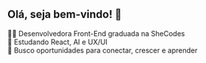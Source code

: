 ## Olá, seja bem-vindo! 👋

👨‍🎓 Desenvolvedora Front-End graduada na SheCodes  
🌱 Estudando React, AI e UX/UI  
🚀 Busco oportunidades para conectar, crescer e aprender
